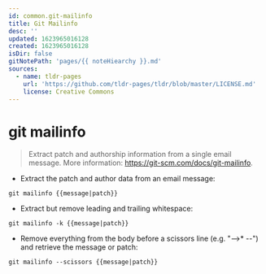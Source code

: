```yaml
---
id: common.git-mailinfo
title: Git Mailinfo
desc: ''
updated: 1623965016128
created: 1623965016128
isDir: false
gitNotePath: 'pages/{{ noteHiearchy }}.md'
sources:
  - name: tldr-pages
    url: 'https://github.com/tldr-pages/tldr/blob/master/LICENSE.md'
    license: Creative Commons
---
```

# git mailinfo

> Extract patch and authorship information from a single email message.
> More information: <https://git-scm.com/docs/git-mailinfo>.

- Extract the patch and author data from an email message:

`git mailinfo {{message|patch}}`

- Extract but remove leading and trailing whitespace:

`git mailinfo -k {{message|patch}}`

- Remove everything from the body before a scissors line (e.g. "-->\* --") and retrieve the message or patch:

`git mailinfo --scissors {{message|patch}}`

